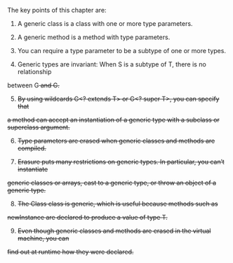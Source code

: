 The	key	points		of		this	chapter	are:

1.	A	generic	class	is	a	class	with		one	or		more	type	parameters.

2.	A	generic	method	is	a	method	with		type	parameters.

3.	You	can	require	a	type	parameter		to		be	a	subtype	of		one	or		more	types.

4.	Generic	types	are	invariant:	When	S	is	a	subtype	of	T,	there	is	no	relationship

between	G<S>	and	G<T>.

5.	By	using	wildcards	G<?	extends	T>	or		G<?	super	T>,	you	can	specify	that

a	method	can	accept	an	instantiation	of	a	generic	type	with	a	subclass		or		superclass 	argument.

6.	Type	parameters	are	erased	when	generic	classes	and	methods	are	compiled.

7.	Erasure	puts	many	restrictions	on	generic	types.	In	particular,	you	can’t	instantiate

generic	classes	or		arrays,	cast		to	a	generic	type,	or		throw	an	object	of		a	generic	type.

8.	The	Class<T>	class	is	generic,	which	is	useful	because		methods	such	as

newInstance	are	declared		to		produce	a	value	of		type	T.

9.	Even	though	generic	classes	and	methods	are	erased	in	the	virtual	machine,	you	can

find	out	at		runtime	how		they	were	declared.

